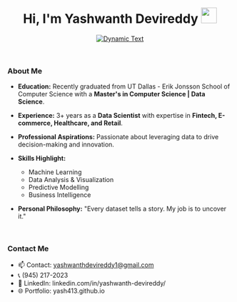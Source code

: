 <h1 align="center"><b>Hi, I'm Yashwanth Devireddy</b> <img src="https://media.giphy.com/media/hvRJCLFzcasrR4ia7z/giphy.gif" width="35"></h1>

<p align="center">
  <a href="https://github.com/DenverCoder1/readme-typing-svg"><img src="https://readme-typing-svg.herokuapp.com?font=Time+New+Roman&color=cyan&size=25&center=true&vCenter=true&width=600&height=100&lines=Data+Science+Professional..♥++;Machine+Learning+Engineer,;Computer+Science,;Business+Analytics,;Active+Learner%2FProblem+Solver,;Love+to+learn+new+stuffs..<3" alt="Dynamic Text"></a>
</p>

<br>

### **About Me**

- **Education:** Recently graduated from UT Dallas - Erik Jonsson School of Computer Science with a **Master's in Computer Science | Data Science**.
  
- **Experience:** 3+ years as a **Data Scientist** with expertise in **Fintech, E-commerce, Healthcare, and Retail**.
  
- **Professional Aspirations:** Passionate about leveraging data to drive decision-making and innovation. 

- **Skills Highlight:**
  - Machine Learning
  - Data Analysis & Visualization
  - Predictive Modelling
  - Business Intelligence

- **Personal Philosophy:** "Every dataset tells a story. My job is to uncover it."

<br>

### **Contact Me**

- 📫 Contact: yashwanthdevireddy1@gmail.com  
- 📞 (945) 217-2023  
- 🔗 LinkedIn: linkedin.com/in/yashwanth-devireddy/ 
- 🌐 Portfolio: yash413.github.io